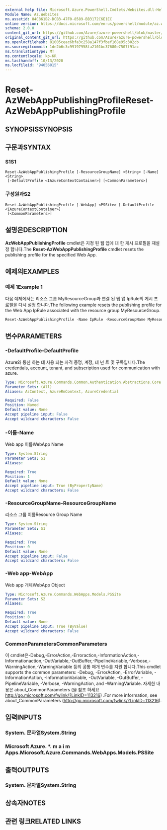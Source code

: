 ```yaml
---
external help file: Microsoft.Azure.PowerShell.Cmdlets.Websites.dll-Help.xml
Module Name: Az.Websites
ms.assetid: 84C861B2-DCB3-47F0-8589-BB3172C6E1EC
online version: https://docs.microsoft.com/en-us/powershell/module/az.websites/reset-azwebapppublishingprofile
schema: 2.0.0
content_git_url: https://github.com/Azure/azure-powershell/blob/master/src/Websites/Websites/help/Reset-AzWebAppPublishingProfile.md
original_content_git_url: https://github.com/Azure/azure-powershell/blob/master/src/Websites/Websites/help/Reset-AzWebAppPublishingProfile.md
ms.openlocfilehash: 81005ceac6bfa3c258a147f3fbef168e95c302cb
ms.sourcegitcommit: 1de2b6c3c99197958fa2101bc37680e7507f91ac
ms.translationtype: MT
ms.contentlocale: ko-KR
ms.lasthandoff: 10/13/2020
ms.locfileid: "94056015"
---
```

# <span data-ttu-id="4a4a0-101">Reset-AzWebAppPublishingProfile</span><span class="sxs-lookup"><span data-stu-id="4a4a0-101">Reset-AzWebAppPublishingProfile</span></span>

## <span data-ttu-id="4a4a0-102">SYNOPSIS</span><span class="sxs-lookup"><span data-stu-id="4a4a0-102">SYNOPSIS</span></span>

## <span data-ttu-id="4a4a0-103">구문과</span><span class="sxs-lookup"><span data-stu-id="4a4a0-103">SYNTAX</span></span>

### <span data-ttu-id="4a4a0-104">S1</span><span class="sxs-lookup"><span data-stu-id="4a4a0-104">S1</span></span>
```
Reset-AzWebAppPublishingProfile [-ResourceGroupName] <String> [-Name] <String>
 [-DefaultProfile <IAzureContextContainer>] [<CommonParameters>]
```

### <span data-ttu-id="4a4a0-105">구성원과</span><span class="sxs-lookup"><span data-stu-id="4a4a0-105">S2</span></span>
```
Reset-AzWebAppPublishingProfile [-WebApp] <PSSite> [-DefaultProfile <IAzureContextContainer>]
 [<CommonParameters>]
```

## <span data-ttu-id="4a4a0-106">설명은</span><span class="sxs-lookup"><span data-stu-id="4a4a0-106">DESCRIPTION</span></span>
<span data-ttu-id="4a4a0-107">**AzWebAppPublishingProfile** cmdlet은 지정 된 웹 앱에 대 한 게시 프로필을 재설정 합니다.</span><span class="sxs-lookup"><span data-stu-id="4a4a0-107">The **Reset-AzWebAppPublishingProfile** cmdlet resets the publishing profile for the specified Web App.</span></span>

## <span data-ttu-id="4a4a0-108">예제의</span><span class="sxs-lookup"><span data-stu-id="4a4a0-108">EXAMPLES</span></span>

### <span data-ttu-id="4a4a0-109">예제 1</span><span class="sxs-lookup"><span data-stu-id="4a4a0-109">Example 1</span></span>

<span data-ttu-id="4a4a0-110">다음 예제에서는 리소스 그룹 MyResourceGroup과 연결 된 웹 앱 IpRule의 게시 프로필을 다시 설정 합니다.</span><span class="sxs-lookup"><span data-stu-id="4a4a0-110">The following example resets the publishing profile for the Web App IpRule associated with the resource group MyResourceGroup.</span></span>

```powershell <!-- Aladdin Generated Example --> 
Reset-AzWebAppPublishingProfile -Name IpRule -ResourceGroupName MyResourceGroup
```

## <span data-ttu-id="4a4a0-111">변수</span><span class="sxs-lookup"><span data-stu-id="4a4a0-111">PARAMETERS</span></span>

### <span data-ttu-id="4a4a0-112">-DefaultProfile</span><span class="sxs-lookup"><span data-stu-id="4a4a0-112">-DefaultProfile</span></span>
<span data-ttu-id="4a4a0-113">Azure와 통신 하는 데 사용 되는 자격 증명, 계정, 테 넌 트 및 구독입니다.</span><span class="sxs-lookup"><span data-stu-id="4a4a0-113">The credentials, account, tenant, and subscription used for communication with azure.</span></span>

```yaml
Type: Microsoft.Azure.Commands.Common.Authentication.Abstractions.Core.IAzureContextContainer
Parameter Sets: (All)
Aliases: AzContext, AzureRmContext, AzureCredential

Required: False
Position: Named
Default value: None
Accept pipeline input: False
Accept wildcard characters: False
```

### <span data-ttu-id="4a4a0-114">-이름</span><span class="sxs-lookup"><span data-stu-id="4a4a0-114">-Name</span></span>
<span data-ttu-id="4a4a0-115">Web app 이름</span><span class="sxs-lookup"><span data-stu-id="4a4a0-115">WebApp Name</span></span>

```yaml
Type: System.String
Parameter Sets: S1
Aliases:

Required: True
Position: 1
Default value: None
Accept pipeline input: True (ByPropertyName)
Accept wildcard characters: False
```

### <span data-ttu-id="4a4a0-116">-ResourceGroupName</span><span class="sxs-lookup"><span data-stu-id="4a4a0-116">-ResourceGroupName</span></span>
<span data-ttu-id="4a4a0-117">리소스 그룹 이름</span><span class="sxs-lookup"><span data-stu-id="4a4a0-117">Resource Group Name</span></span>

```yaml
Type: System.String
Parameter Sets: S1
Aliases:

Required: True
Position: 0
Default value: None
Accept pipeline input: False
Accept wildcard characters: False
```

### <span data-ttu-id="4a4a0-118">-Web app</span><span class="sxs-lookup"><span data-stu-id="4a4a0-118">-WebApp</span></span>
<span data-ttu-id="4a4a0-119">Web app 개체</span><span class="sxs-lookup"><span data-stu-id="4a4a0-119">WebApp Object</span></span>

```yaml
Type: Microsoft.Azure.Commands.WebApps.Models.PSSite
Parameter Sets: S2
Aliases:

Required: True
Position: 0
Default value: None
Accept pipeline input: True (ByValue)
Accept wildcard characters: False
```

### <span data-ttu-id="4a4a0-120">CommonParameters</span><span class="sxs-lookup"><span data-stu-id="4a4a0-120">CommonParameters</span></span>
<span data-ttu-id="4a4a0-121">이 cmdlet은-Debug,-ErrorAction,-Erroraction,-InformationAction,-Informationaction,-OutVariable,-OutBuffer,-PipelineVariable,-Verbose,-WarningAction,-WarningVariable 등의 공통 매개 변수를 지원 합니다.</span><span class="sxs-lookup"><span data-stu-id="4a4a0-121">This cmdlet supports the common parameters: -Debug, -ErrorAction, -ErrorVariable, -InformationAction, -InformationVariable, -OutVariable, -OutBuffer, -PipelineVariable, -Verbose, -WarningAction, and -WarningVariable.</span></span> <span data-ttu-id="4a4a0-122">자세한 내용은 about_CommonParameters (을 참조 하세요 http://go.microsoft.com/fwlink/?LinkID=113216) .</span><span class="sxs-lookup"><span data-stu-id="4a4a0-122">For more information, see about_CommonParameters (http://go.microsoft.com/fwlink/?LinkID=113216).</span></span>

## <span data-ttu-id="4a4a0-123">입력</span><span class="sxs-lookup"><span data-stu-id="4a4a0-123">INPUTS</span></span>

### <span data-ttu-id="4a4a0-124">System. 문자열</span><span class="sxs-lookup"><span data-stu-id="4a4a0-124">System.String</span></span>

### <span data-ttu-id="4a4a0-125">Microsoft Azure. \*. m a i m Apps.</span><span class="sxs-lookup"><span data-stu-id="4a4a0-125">Microsoft.Azure.Commands.WebApps.Models.PSSite</span></span>

## <span data-ttu-id="4a4a0-126">출력</span><span class="sxs-lookup"><span data-stu-id="4a4a0-126">OUTPUTS</span></span>

### <span data-ttu-id="4a4a0-127">System. 문자열</span><span class="sxs-lookup"><span data-stu-id="4a4a0-127">System.String</span></span>

## <span data-ttu-id="4a4a0-128">상속자</span><span class="sxs-lookup"><span data-stu-id="4a4a0-128">NOTES</span></span>

## <span data-ttu-id="4a4a0-129">관련 링크</span><span class="sxs-lookup"><span data-stu-id="4a4a0-129">RELATED LINKS</span></span>
